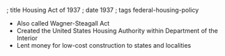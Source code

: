 ; title Housing Act of 1937
; date 1937
; tags federal-housing-policy

- Also called Wagner-Steagall Act
- Created the United States Housing Authority within Department of the Interior
- Lent money for low-cost construction to states and localities
